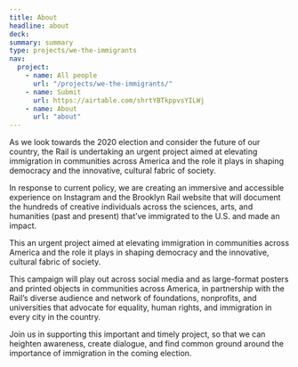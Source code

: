 ```yaml
---
title: About
headline: about
deck:
summary: summary
type: projects/we-the-immigrants
nav:
  project:
    - name: All people
      url: "/projects/we-the-immigrants/"
    - name: Submit
      url: https://airtable.com/shrtYBTkppvsYILWj
    - name: About
      url: "about"
---
```


As we look towards the 2020 election and consider the future of our country, the Rail is undertaking an urgent project aimed at elevating immigration in communities across America and the role it plays in shaping democracy and the innovative, cultural fabric of society.

In response to current policy, we are creating an immersive and accessible experience on Instagram and the Brooklyn Rail website that will document the hundreds of creative individuals across the sciences, arts, and humanities (past and present) that’ve immigrated to the U.S. and made an impact.


This an urgent project aimed at elevating immigration in communities across America and the role it plays in shaping democracy and the innovative, cultural fabric of society.

This campaign will play out across social media and as large-format posters and printed objects in communities across America, in partnership with the Rail’s diverse audience and network of foundations, nonprofits, and universities that advocate for equality, human rights, and immigration in every city in the country.

Join us in supporting this important and timely project, so that we can heighten awareness, create dialogue, and find common ground around the importance of immigration in the coming election.
